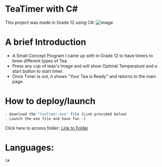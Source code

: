 # TeaTimer with C#
This project was made in Grade 12 using C#:
![image](https://github.com/AxelTWC/C---teaTimer/assets/30543699/8c86f4bc-6635-463c-b7af-0d1309a1e40b)

# A brief Introduction
- A Small Concept Program I came up with in Grade 12 to have timers to brew different types of Tea
- Press any cup of teas's Image and will show Optimal Temperature and a start button to start timer.
- Once Timer is out, it shows "Your Tea is Ready" and returns to the main page.

# How to deploy/launch
```js
- Download the "teaTimer.exe" file (Link provided below)
- Launch the exe file and have fun :)
```
Click here to access folder: [Link to Folder](https://github.com/AxelTWC/C---teaTimer/tree/main/teaTimer/bin/Debug)

# Languages:
```js
C#
```
